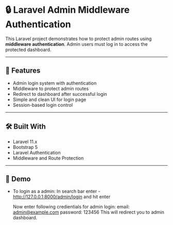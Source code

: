 # 🔒 Laravel Admin Middleware Authentication

This Laravel project demonstrates how to protect admin routes using **middleware authentication**. Admin users must log in to access the protected dashboard.

---

## 🚀 Features

- Admin login system with authentication
- Middleware to protect admin routes
- Redirect to dashboard after successful login
- Simple and clean UI for login page
- Session-based login control

---

## 🛠️ Built With

- Laravel 11.x
- Bootstrap 5
- Laravel Authentication
- Middleware and Route Protection

---

## 📸 Demo

- To login as a admin:
  In search bar enter - http://127.0.0.1:8000/admin/login and hit enter

  Now enter following credientials for admin login:
  email: admin@example.com
  password: 123456
  This will redirect you to admin dashboard.
  
